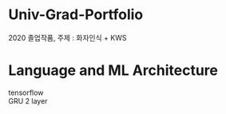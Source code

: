 # Univ-Grad-Portfolio
2020 졸업작품, 주제 : 화자인식 + KWS  

# Language and ML Architecture
tensorflow  
GRU 2 layer
